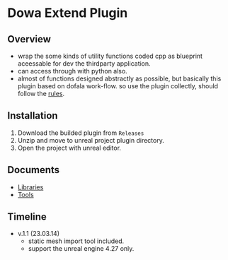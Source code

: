 # **Dowa Extend Plugin**
## Overview  
* wrap the some kinds of utility functions coded cpp as blueprint aceessable for dev the thirdparty application.
* can access through with python also.
* almost of functions designed abstractly as possible, but basically this plugin based on dofala work-flow. so use the plugin collectly, should follow the [rules](#documents "please check the documents").

## Installation  
1. Download the builded plugin from `Releases`
2. Unzip and move to unreal project plugin directory.
3. Open the project with unreal editor.

## Documents  
* [Libraries](Docs/Libraries/Libraries.md)
* [Tools](Docs/Tools/Tools.md)



## Timeline  
* v.1.1 (23.03.14)  
  * static mesh import tool included.
  * support the unreal engine 4.27 only.